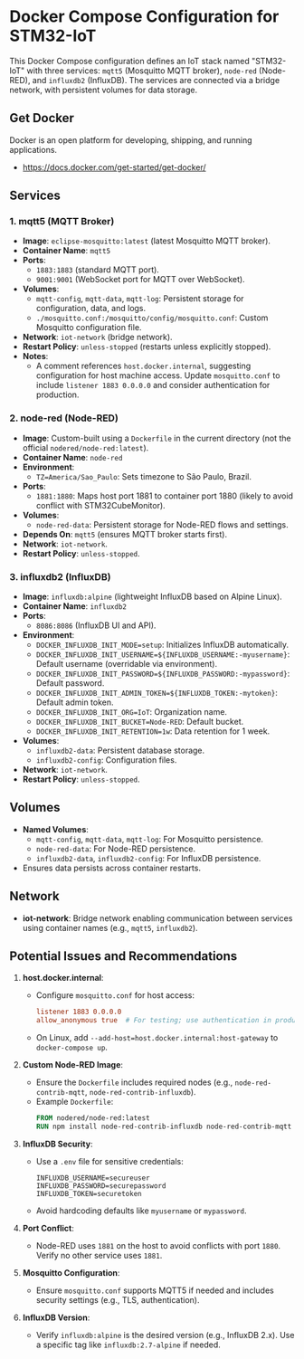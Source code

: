 

# Docker Compose Configuration for STM32-IoT

This Docker Compose configuration defines an IoT stack named "STM32-IoT" with three services: `mqtt5` (Mosquitto MQTT broker), `node-red` (Node-RED), and `influxdb2` (InfluxDB). The services are connected via a bridge network, with persistent volumes for data storage.

## Get Docker
Docker is an open platform for developing, shipping, and running applications.
- https://docs.docker.com/get-started/get-docker/

## Services

### 1. mqtt5 (MQTT Broker)
- **Image**: `eclipse-mosquitto:latest` (latest Mosquitto MQTT broker).
- **Container Name**: `mqtt5`
- **Ports**:
  - `1883:1883` (standard MQTT port).
  - `9001:9001` (WebSocket port for MQTT over WebSocket).
- **Volumes**:
  - `mqtt-config`, `mqtt-data`, `mqtt-log`: Persistent storage for configuration, data, and logs.
  - `./mosquitto.conf:/mosquitto/config/mosquitto.conf`: Custom Mosquitto configuration file.
- **Network**: `iot-network` (bridge network).
- **Restart Policy**: `unless-stopped` (restarts unless explicitly stopped).
- **Notes**:
  - A comment references `host.docker.internal`, suggesting configuration for host machine access. Update `mosquitto.conf` to include `listener 1883 0.0.0.0` and consider authentication for production.

### 2. node-red (Node-RED)
- **Image**: Custom-built using a `Dockerfile` in the current directory (not the official `nodered/node-red:latest`).
- **Container Name**: `node-red`
- **Environment**:
  - `TZ=America/Sao_Paulo`: Sets timezone to São Paulo, Brazil.
- **Ports**:
  - `1881:1880`: Maps host port 1881 to container port 1880 (likely to avoid conflict with STM32CubeMonitor).
- **Volumes**:
  - `node-red-data`: Persistent storage for Node-RED flows and settings.
- **Depends On**: `mqtt5` (ensures MQTT broker starts first).
- **Network**: `iot-network`.
- **Restart Policy**: `unless-stopped`.

### 3. influxdb2 (InfluxDB)
- **Image**: `influxdb:alpine` (lightweight InfluxDB based on Alpine Linux).
- **Container Name**: `influxdb2`
- **Ports**:
  - `8086:8086` (InfluxDB UI and API).
- **Environment**:
  - `DOCKER_INFLUXDB_INIT_MODE=setup`: Initializes InfluxDB automatically.
  - `DOCKER_INFLUXDB_INIT_USERNAME=${INFLUXDB_USERNAME:-myusername}`: Default username (overridable via environment).
  - `DOCKER_INFLUXDB_INIT_PASSWORD=${INFLUXDB_PASSWORD:-mypassword}`: Default password.
  - `DOCKER_INFLUXDB_INIT_ADMIN_TOKEN=${INFLUXDB_TOKEN:-mytoken}`: Default admin token.
  - `DOCKER_INFLUXDB_INIT_ORG=IoT`: Organization name.
  - `DOCKER_INFLUXDB_INIT_BUCKET=Node-RED`: Default bucket.
  - `DOCKER_INFLUXDB_INIT_RETENTION=1w`: Data retention for 1 week.
- **Volumes**:
  - `influxdb2-data`: Persistent database storage.
  - `influxdb2-config`: Configuration files.
- **Network**: `iot-network`.
- **Restart Policy**: `unless-stopped`.

## Volumes
- **Named Volumes**:
  - `mqtt-config`, `mqtt-data`, `mqtt-log`: For Mosquitto persistence.
  - `node-red-data`: For Node-RED persistence.
  - `influxdb2-data`, `influxdb2-config`: For InfluxDB persistence.
- Ensures data persists across container restarts.

## Network
- **iot-network**: Bridge network enabling communication between services using container names (e.g., `mqtt5`, `influxdb2`).

## Potential Issues and Recommendations

1. **host.docker.internal**:
   - Configure `mosquitto.conf` for host access:
     ```conf
     listener 1883 0.0.0.0
     allow_anonymous true  # For testing; use authentication in production
     ```
   - On Linux, add `--add-host=host.docker.internal:host-gateway` to `docker-compose up`.

2. **Custom Node-RED Image**:
   - Ensure the `Dockerfile` includes required nodes (e.g., `node-red-contrib-mqtt`, `node-red-contrib-influxdb`).
   - Example `Dockerfile`:
     ```dockerfile
     FROM nodered/node-red:latest
     RUN npm install node-red-contrib-influxdb node-red-contrib-mqtt
     ```

3. **InfluxDB Security**:
   - Use a `.env` file for sensitive credentials:
     ```env
     INFLUXDB_USERNAME=secureuser
     INFLUXDB_PASSWORD=securepassword
     INFLUXDB_TOKEN=securetoken
     ```
   - Avoid hardcoding defaults like `myusername` or `mypassword`.

4. **Port Conflict**:
   - Node-RED uses `1881` on the host to avoid conflicts with port `1880`. Verify no other service uses `1881`.

5. **Mosquitto Configuration**:
   - Ensure `mosquitto.conf` supports MQTT5 if needed and includes security settings (e.g., TLS, authentication).

6. **InfluxDB Version**:
   - Verify `influxdb:alpine` is the desired version (e.g., InfluxDB 2.x). Use a specific tag like `influxdb:2.7-alpine` if needed.
